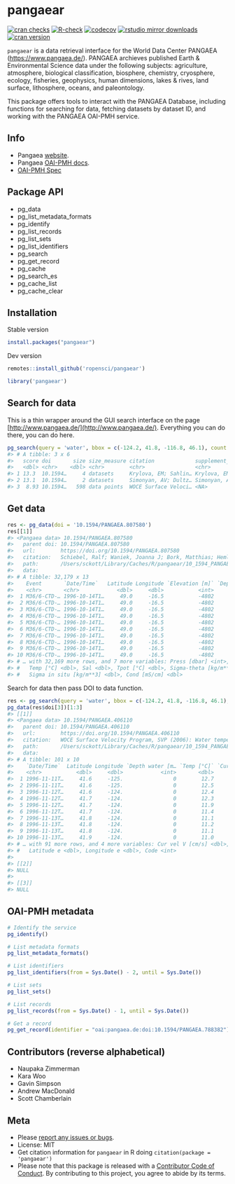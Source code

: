 pangaear
========



[![cran checks](https://cranchecks.info/badges/worst/pangaear)](https://cranchecks.info/pkgs/pangaear)
[![R-check](https://github.com/ropensci/pangaear/workflows/R-check/badge.svg)](https://github.com/ropensci/pangaear/actions?query=workflow%3AR-check)
[![codecov](https://codecov.io/gh/ropensci/pangaear/branch/master/graph/badge.svg)](https://codecov.io/gh/ropensci/pangaear)
[![rstudio mirror downloads](https://cranlogs.r-pkg.org/badges/pangaear)](https://github.com/r-hub/cranlogs.app)
[![cran version](https://www.r-pkg.org/badges/version/pangaear)](https://cran.r-project.org/package=pangaear)

`pangaear` is a data retrieval interface for the World Data Center PANGAEA (https://www.pangaea.de/). PANGAEA archieves published Earth & Environmental Science data under the following subjects: agriculture, atmosphere, biological classification, biosphere, chemistry, cryosphere, ecology, fisheries, geophysics, human dimensions, lakes & rives, land surface, lithosphere, oceans, and paleontology.

This package offers tools to interact with the PANGAEA Database, including functions for searching for data, fetching datasets by dataset ID, and working with the PANGAEA OAI-PMH service.

## Info

* Pangaea [website](https://www.pangaea.de/).
* Pangaea [OAI-PMH docs](https://wiki.pangaea.de/wiki/OAI-PMH).
* [OAI-PMH Spec](http://www.openarchives.org/OAI/openarchivesprotocol.html)

## Package API

 - pg_data
 - pg_list_metadata_formats
 - pg_identify
 - pg_list_records
 - pg_list_sets
 - pg_list_identifiers
 - pg_search
 - pg_get_record
 - pg_cache
 - pg_search_es
 - pg_cache_list
 - pg_cache_clear

## Installation

Stable version


```r
install.packages("pangaear")
```

Dev version


```r
remotes::install_github('ropensci/pangaear')
```


```r
library('pangaear')
```

## Search for data

This is a thin wrapper around the GUI search interface on the page [http://www.pangaea.de/](http://www.pangaea.de/). Everything you can do there, you can do here.


```r
pg_search(query = 'water', bbox = c(-124.2, 41.8, -116.8, 46.1), count = 3)
#> # A tibble: 3 x 6
#>   score doi       size size_measure citation             supplement_to          
#>   <dbl> <chr>    <dbl> <chr>        <chr>                <chr>                  
#> 1 13.3  10.1594…     4 datasets     Krylova, EM; Sahlin… Krylova, EM; Sahling, …
#> 2 13.1  10.1594…     2 datasets     Simonyan, AV; Dultz… Simonyan, AV; Dultz, S…
#> 3  8.93 10.1594…   598 data points  WOCE Surface Veloci… <NA>
```

## Get data


```r
res <- pg_data(doi = '10.1594/PANGAEA.807580')
res[[1]]
#> <Pangaea data> 10.1594/PANGAEA.807580
#>   parent doi: 10.1594/PANGAEA.807580
#>   url:        https://doi.org/10.1594/PANGAEA.807580
#>   citation:   Schiebel, Ralf; Waniek, Joanna J; Bork, Matthias; Hemleben, Christoph (2001): Physical oceanography during METEOR cruise M36/6. PANGAEA, https://doi.org/10.1594/PANGAEA.807580, In supplement to: Schiebel, R et al. (2001): Planktic foraminiferal production stimulated by chlorophyll redistribution and entrainment of nutrients. Deep Sea Research Part I: Oceanographic Research Papers, 48(3), 721-740, https://doi.org/10.1016/S0967-0637(00)00065-0
#>   path:       /Users/sckott/Library/Caches/R/pangaear/10_1594_PANGAEA_807580.txt
#>   data:
#> # A tibble: 32,179 x 13
#>    Event       `Date/Time`   Latitude Longitude `Elevation [m]` `Depth water [m…
#>    <chr>       <chr>            <dbl>     <dbl>           <int>            <dbl>
#>  1 M36/6-CTD-… 1996-10-14T1…     49.0     -16.5           -4802             0   
#>  2 M36/6-CTD-… 1996-10-14T1…     49.0     -16.5           -4802             0.99
#>  3 M36/6-CTD-… 1996-10-14T1…     49.0     -16.5           -4802             1.98
#>  4 M36/6-CTD-… 1996-10-14T1…     49.0     -16.5           -4802             2.97
#>  5 M36/6-CTD-… 1996-10-14T1…     49.0     -16.5           -4802             3.96
#>  6 M36/6-CTD-… 1996-10-14T1…     49.0     -16.5           -4802             4.96
#>  7 M36/6-CTD-… 1996-10-14T1…     49.0     -16.5           -4802             5.95
#>  8 M36/6-CTD-… 1996-10-14T1…     49.0     -16.5           -4802             6.94
#>  9 M36/6-CTD-… 1996-10-14T1…     49.0     -16.5           -4802             7.93
#> 10 M36/6-CTD-… 1996-10-14T1…     49.0     -16.5           -4802             8.92
#> # … with 32,169 more rows, and 7 more variables: Press [dbar] <int>,
#> #   Temp [°C] <dbl>, Sal <dbl>, Tpot [°C] <dbl>, Sigma-theta [kg/m**3] <dbl>,
#> #   Sigma in situ [kg/m**3] <dbl>, Cond [mS/cm] <dbl>
```

Search for data then pass DOI to data function.


```r
res <- pg_search(query = 'water', bbox = c(-124.2, 41.8, -116.8, 46.1), count = 3)
pg_data(res$doi[3])[1:3]
#> [[1]]
#> <Pangaea data> 10.1594/PANGAEA.406110
#>   parent doi: 10.1594/PANGAEA.406110
#>   url:        https://doi.org/10.1594/PANGAEA.406110
#>   citation:   WOCE Surface Velocity Program, SVP (2006): Water temperature and current velocity from surface drifter SVP_9616641. PANGAEA, https://doi.org/10.1594/PANGAEA.406110
#>   path:       /Users/sckott/Library/Caches/R/pangaear/10_1594_PANGAEA_406110.txt
#>   data:
#> # A tibble: 101 x 10
#>    `Date/Time`  Latitude Longitude `Depth water [m… `Temp [°C]` `Cur vel U [cm/…
#>    <chr>           <dbl>     <dbl>            <int>       <dbl>            <dbl>
#>  1 1996-11-11T…     41.6     -125.                0        12.7            NA   
#>  2 1996-11-11T…     41.6     -125.                0        12.5            11.3 
#>  3 1996-11-12T…     41.6     -124.                0        12.4             2.91
#>  4 1996-11-12T…     41.7     -124.                0        12.3             3.64
#>  5 1996-11-12T…     41.7     -124.                0        11.9            23.4 
#>  6 1996-11-12T…     41.7     -124.                0        11.4            21.4 
#>  7 1996-11-13T…     41.8     -124.                0        11.1             0.21
#>  8 1996-11-13T…     41.8     -124.                0        11.2            -0.86
#>  9 1996-11-13T…     41.8     -124.                0        11.1             1.51
#> 10 1996-11-13T…     41.9     -124.                0        11.0            -5.58
#> # … with 91 more rows, and 4 more variables: Cur vel V [cm/s] <dbl>,
#> #   Latitude e <dbl>, Longitude e <dbl>, Code <int>
#> 
#> [[2]]
#> NULL
#> 
#> [[3]]
#> NULL
```

## OAI-PMH metadata


```r
# Identify the service
pg_identify()

# List metadata formats
pg_list_metadata_formats()

# List identifiers
pg_list_identifiers(from = Sys.Date() - 2, until = Sys.Date())

# List sets
pg_list_sets()

# List records
pg_list_records(from = Sys.Date() - 1, until = Sys.Date())

# Get a record
pg_get_record(identifier = "oai:pangaea.de:doi:10.1594/PANGAEA.788382")
```

## Contributors (reverse alphabetical)

* Naupaka Zimmerman
* Kara Woo
* Gavin Simpson
* Andrew MacDonald
* Scott Chamberlain

## Meta

* Please [report any issues or bugs](https://github.com/ropensci/pangaear/issues).
* License: MIT
* Get citation information for `pangaear` in R doing `citation(package = 'pangaear')`
* Please note that this package is released with a [Contributor Code of Conduct](https://ropensci.org/code-of-conduct/). By contributing to this project, you agree to abide by its terms.
